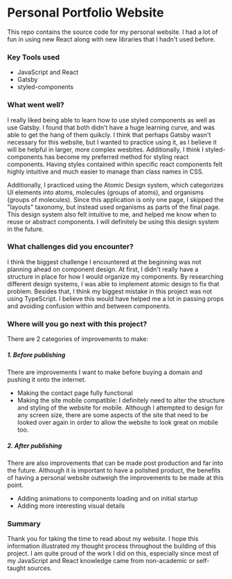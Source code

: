 # Personal Portfolio Website
This repo contains the source code for my personal website. I had a lot of fun in using new React along with new libraries that I hadn't used before.
### Key Tools used
- JavaScript and React
- Gatsby
- styled-components

### What went well?
I really liked being able to learn how to use styled components as well as use Gatsby. I found that both didn't have a huge learning curve, and was able to get the hang of them quikcly. I think that perhaps Gatsby wasn't necessary for this website, but I wanted to practice using it, as I believe it will be helpful in larger, more complex wesbites. Additionally, I think I styled-components has become my preferred method for styling react components. Having styles contained within specific react components felt highly intuitive and much easier to manage than class names in CSS.

Additionally, I practiced using the Atomic Design system, which categorizes UI elements into atoms, molecules (groups of atoms), and organisms (groups of molecules). Since this application is only one page, I skipped the "layouts" taxonomy, but instead used organisms as parts of the final page. This design system also felt intuitive to me, and helped me know when to reuse or abstract components. I will definitely be using this design system in the future.

### What challenges did you encounter?
I think the biggest challenge I encountered at the beginning was not planning ahead on component design. At first, I didn't really have a structure in place for how I would organize my components. By researching different design systems, I was able to implement atomic design to fix that problem. Besides that, I think my biggest mistake in this project was not using TypeScript. I believe this would have helped me a lot in passing props and avoiding confusion within and between components.

### Where will you go next with this project?
There are 2 categories of improvements to make:
##### 1. Before publishing
There are improvements I want to make before buying a domain and pushing it onto the internet.
- Making the contact page fully functional
- Making the site mobile compatible: I definitely need to alter the structure and styling of the website for mobile. Although I attempted to design for any screen size, there are some aspects of the site that need to be looked over again in order to allow the website to look great on mobile too.
##### 2. After publishing
There are also improvements that can be made post production and far into the future. Although it is important to have a polished product, the benefits of having a personal website outweigh the improvements to be made at this point.
- Adding animations to components loading and on initial startup
- Adding more interesting visual details

### Summary
Thank you for taking the time to read about my website. I hope this information illustrated my thought process throughout the building of this project. I am quite proud of the work I did on this, especially since most of my JavaScript and React knowledge came from non-academic or self-taught sources. 
